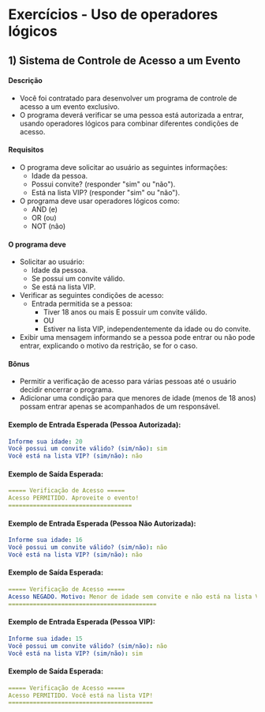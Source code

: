 # Exercícios - Uso de operadores lógicos

## 1) **Sistema de Controle de Acesso a um Evento**

#### Descrição

- Você foi contratado para desenvolver um programa de controle de acesso a um evento exclusivo. 
- O programa deverá verificar se uma pessoa está autorizada a entrar, usando operadores lógicos para combinar diferentes condições de acesso.

#### Requisitos

- O programa deve solicitar ao usuário as seguintes informações:
    - Idade da pessoa.
    - Possui convite? (responder "sim" ou "não").
    - Está na lista VIP? (responder "sim" ou "não").
- O programa deve usar operadores lógicos como:
    - AND (e)
    - OR (ou)
    - NOT (não)

#### O programa deve

- Solicitar ao usuário:
    - Idade da pessoa.
    - Se possui um convite válido.
    - Se está na lista VIP.
- Verificar as seguintes condições de acesso:
    - Entrada permitida se a pessoa:
        - Tiver 18 anos ou mais E possuir um convite válido.
        - OU
        - Estiver na lista VIP, independentemente da idade ou do convite.
- Exibir uma mensagem informando se a pessoa pode entrar ou não pode entrar, explicando o motivo da restrição, se for o caso.

#### Bônus

- Permitir a verificação de acesso para várias pessoas até o usuário decidir encerrar o programa.
- Adicionar uma condição para que menores de idade (menos de 18 anos) possam entrar apenas se acompanhados de um responsável.

#### Exemplo de Entrada Esperada (Pessoa Autorizada):

~~~yaml
Informe sua idade: 20  
Você possui um convite válido? (sim/não): sim  
Você está na lista VIP? (sim/não): não  
~~~

#### Exemplo de Saída Esperada:

~~~yaml
===== Verificação de Acesso =====
Acesso PERMITIDO. Aproveite o evento!
===================================
~~~

#### Exemplo de Entrada Esperada (Pessoa Não Autorizada):

~~~yaml
Informe sua idade: 16  
Você possui um convite válido? (sim/não): não  
Você está na lista VIP? (sim/não): não  
~~~

#### Exemplo de Saída Esperada:

~~~yaml
===== Verificação de Acesso =====
Acesso NEGADO. Motivo: Menor de idade sem convite e não está na lista VIP.
==========================================
~~~

#### Exemplo de Entrada Esperada (Pessoa VIP):

~~~yaml
Informe sua idade: 15  
Você possui um convite válido? (sim/não): não  
Você está na lista VIP? (sim/não): sim  
~~~

#### Exemplo de Saída Esperada:

~~~yaml
===== Verificação de Acesso =====
Acesso PERMITIDO. Você está na lista VIP!
=========================================
~~~
